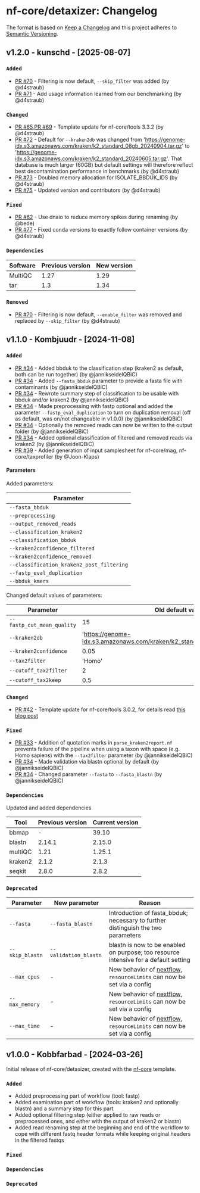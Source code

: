 # nf-core/detaxizer: Changelog

The format is based on [Keep a Changelog](https://keepachangelog.com/en/1.0.0/)
and this project adheres to [Semantic Versioning](https://semver.org/spec/v2.0.0.html).

## v1.2.0 - kunschd - [2025-08-07]

### `Added`

- [PR #70](https://github.com/nf-core/detaxizer/pull/70) - Filtering is now default, `--skip_filter` was added (by @d4straub)
- [PR #71](https://github.com/nf-core/detaxizer/pull/71) - Add usage information learned from our benchmarking (by @d4straub)

### `Changed`

- [PR #65](https://github.com/nf-core/detaxizer/pull/65),[PR #69](https://github.com/nf-core/detaxizer/pull/69) - Template update for nf-core/tools 3.3.2 (by @d4straub)
- [PR #72](https://github.com/nf-core/detaxizer/pull/72) - Default for `--kraken2db` was changed from 'https://genome-idx.s3.amazonaws.com/kraken/k2_standard_08gb_20240904.tar.gz' to 'https://genome-idx.s3.amazonaws.com/kraken/k2_standard_20240605.tar.gz'. That database is much larger (60GB) but default settings will therefore reflect best decontamination performance in benchmarks (by @d4straub)
- [PR #73](https://github.com/nf-core/detaxizer/pull/73) - Doubled memory allocation for ISOLATE_BBDUK_IDS (by @d4straub)
- [PR #75](https://github.com/nf-core/detaxizer/pull/75) - Updated version and contributors (by @d4straub)

### `Fixed`

- [PR #62](https://github.com/nf-core/detaxizer/pull/62) - Use dnaio to reduce memory spikes during renaming (by @bede)
- [PR #77](https://github.com/nf-core/detaxizer/pull/77) - Fixed conda versions to exactly follow container versions (by @d4straub)

### `Dependencies`

| Software | Previous version | New version |
| -------- | ---------------- | ----------- |
| MultiQC  | 1.27             | 1.29        |
| tar      | 1.3              | 1.34        |

### `Removed`

- [PR #70](https://github.com/nf-core/detaxizer/pull/70) - Filtering is now default, `--enable_filter` was removed and replaced by `--skip_filter` (by @d4straub)

## v1.1.0 - Kombjuudr - [2024-11-08]

### `Added`

- [PR #34](https://github.com/nf-core/detaxizer/pull/34) - Added bbduk to the classification step (kraken2 as default, both can be run together) (by @jannikseidelQBiC)
- [PR #34](https://github.com/nf-core/detaxizer/pull/34) - Added `--fasta_bbduk` parameter to provide a fasta file with contaminants (by @jannikseidelQBiC)
- [PR #34](https://github.com/nf-core/detaxizer/pull/34) - Rewrote summary step of classification to be usable with bbduk and/or kraken2 (by @jannikseidelQBiC)
- [PR #34](https://github.com/nf-core/detaxizer/pull/34) - Made preprocessing with fastp optional and added the parameter `--fastp_eval_duplication` to turn on duplication removal (off as default, was on/not changeable in v1.0.0) (by @jannikseidelQBiC)
- [PR #34](https://github.com/nf-core/detaxizer/pull/34) - Optionally the removed reads can now be written to the output folder (by @jannikseidelQBiC)
- [PR #34](https://github.com/nf-core/detaxizer/pull/34) - Added optional classification of filtered and removed reads via kraken2 (by @jannikseidelQBiC)
- [PR #39](https://github.com/nf-core/detaxizer/pull/39) - Added generation of input samplesheet for nf-core/mag, nf-core/taxprofiler (by @Joon-Klaps)

#### Parameters

Added parameters:

| Parameter                                 |
| ----------------------------------------- |
| `--fasta_bbduk`                           |
| `--preprocessing`                         |
| `--output_removed_reads`                  |
| `--classification_kraken2`                |
| `--classification_bbduk`                  |
| `--kraken2confidence_filtered`            |
| `--kraken2confidence_removed`             |
| `--classification_kraken2_post_filtering` |
| `--fastp_eval_duplication`                |
| `--bbduk_kmers`                           |

Changed default values of parameters:

| Parameter                  | Old default value                                                             | New default value                                                             |
| -------------------------- | ----------------------------------------------------------------------------- | ----------------------------------------------------------------------------- |
| `--fastp_cut_mean_quality` | 15                                                                            | 1                                                                             |
| `--kraken2db`              | 'https://genome-idx.s3.amazonaws.com/kraken/k2_standard_08gb_20231009.tar.gz' | 'https://genome-idx.s3.amazonaws.com/kraken/k2_standard_08gb_20240605.tar.gz' |
| `--kraken2confidence`      | 0.05                                                                          | 0.00                                                                          |
| `--tax2filter`             | 'Homo'                                                                        | 'Homo sapiens'                                                                |
| `--cutoff_tax2filter`      | 2                                                                             | 0                                                                             |
| `--cutoff_tax2keep`        | 0.5                                                                           | 0.0                                                                           |

### `Changed`

- [PR #42](https://github.com/nf-core/detaxizer/pull/42) - Template update for nf-core/tools 3.0.2, for details read [this blog post](https://nf-co.re/blog/2024/tools-3_0_0#important-template-updates)

### `Fixed`

- [PR #33](https://github.com/nf-core/detaxizer/pull/33) - Addition of quotation marks in `parse_kraken2report.nf` prevents failure of the pipeline when using a taxon with space (e.g. Homo sapiens) with the `--tax2filter` parameter (by @jannikseidelQBiC)
- [PR #34](https://github.com/nf-core/detaxizer/pull/34) - Made validation via blastn optional by default (by @jannikseidelQBiC)
- [PR #34](https://github.com/nf-core/detaxizer/pull/34) - Changed parameter `--fasta` to `--fasta_blastn` (by @jannikseidelQBiC)

### `Dependencies`

Updated and added dependencies

| Tool    | Previous version | Current version |
| ------- | ---------------- | --------------- |
| bbmap   | -                | 39.10           |
| blastn  | 2.14.1           | 2.15.0          |
| multiQC | 1.21             | 1.25.1          |
| kraken2 | 2.1.2            | 2.1.3           |
| seqkit  | 2.8.0            | 2.8.2           |

### `Deprecated`

| Parameter       | New parameter         | Reason                                                                                                                                              |
| --------------- | --------------------- | --------------------------------------------------------------------------------------------------------------------------------------------------- |
| `--fasta`       | `--fasta_blastn`      | Introduction of fasta_bbduk; necessary to further distinguish the two parameters                                                                    |
| `--skip_blastn` | `--validation_blastn` | blastn is now to be enabled on purpose; too resource intensive for a default setting                                                                |
| `--max_cpus`    | -                     | New behavior of [nextflow](https://www.nextflow.io/docs/latest/reference/process.html#resourcelimits), `resourceLimits` can now be set via a config |
| `--max_memory`  | -                     | New behavior of [nextflow](https://www.nextflow.io/docs/latest/reference/process.html#resourcelimits), `resourceLimits` can now be set via a config |
| `--max_time`    | -                     | New behavior of [nextflow](https://www.nextflow.io/docs/latest/reference/process.html#resourcelimits), `resourceLimits` can now be set via a config |

## v1.0.0 - Kobbfarbad - [2024-03-26]

Initial release of nf-core/detaxizer, created with the [nf-core](https://nf-co.re/) template.

### `Added`

- Added preprocessing part of workflow (tool: fastp)
- Added examination part of workflow (tools: kraken2 and optionally blastn) and a summary step for this part
- Added optional filtering step (either applied to raw reads or preprocessed ones, and either with the output of kraken2 or blastn)
- Added read renaming step at the beginning and end of the workflow to cope with different fastq header formats while keeping original headers in the filtered fastqs

### `Fixed`

### `Dependencies`

### `Deprecated`
